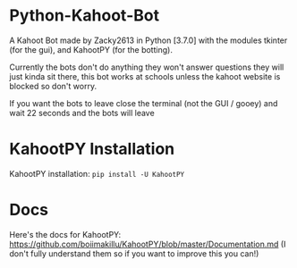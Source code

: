 # Python-Kahoot-Bot
A Kahoot Bot made by Zacky2613 in Python [3.7.0] with the modules tkinter (for the gui), and KahootPY (for the botting).

Currently the bots don't do anything they won't answer questions they will just kinda sit there, this bot works at schools unless the kahoot website is blocked so don't worry.

If you want the bots to leave close the terminal (not the GUI / gooey) and wait 22 seconds and the bots will leave

# KahootPY Installation

KahootPY installation: `pip install -U KahootPY` 

# Docs

Here's the docs for KahootPY: https://github.com/boiimakillu/KahootPY/blob/master/Documentation.md
(I don't fully understand them so if you want to improve this you can!)
